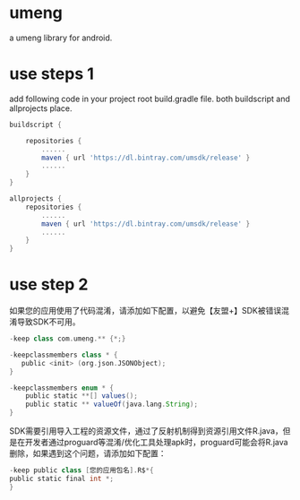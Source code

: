 # umeng
a umeng library for android.

# use steps 1
add following code in your project root build.gradle file. both buildscript and allprojects place.

```gradle 
buildscript {

    repositories {
        ......
        maven { url 'https://dl.bintray.com/umsdk/release' }
        ......
    }
}

allprojects {
    repositories {
        ......
        maven { url 'https://dl.bintray.com/umsdk/release' }
        ......
    }
}
```

# use step 2
如果您的应用使用了代码混淆，请添加如下配置，以避免【友盟+】SDK被错误混淆导致SDK不可用。
```gradle
-keep class com.umeng.** {*;}

-keepclassmembers class * {
   public <init> (org.json.JSONObject);
}

-keepclassmembers enum * {
    public static **[] values();
    public static ** valueOf(java.lang.String);
}
```

SDK需要引用导入工程的资源文件，通过了反射机制得到资源引用文件R.java，但是在开发者通过proguard等混淆/优化工具处理apk时，proguard可能会将R.java删除，如果遇到这个问题，请添加如下配置：
```gradle
-keep public class [您的应用包名].R$*{
public static final int *;
}
```
